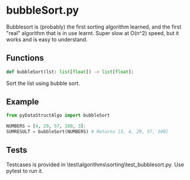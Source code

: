 # bubbleSort.py

Bubblesort is (probably) the first sorting algorithm learned, and the first "real" algorithm that is in use learnt.
Super slow at O(n^2) speed, but it works and is easy to understand.

## Functions

```python
def bubbleSort(lst: list[float]) -> list[float]:
```

Sort the list using bubble sort.

## Example

```python
from pyDataStructAlgo import bubbleSort

NUMBERS = [4, 29, 57, 100, 3];
SUMRESULT = bubbleSort(NUMBERS) # Returns [3, 4, 29, 57, 100]
```

## Tests

Testcases is provided in \test\algorithms\sorting\test_bubblesort.py. Use pytest to run it.
